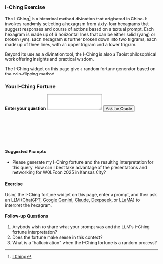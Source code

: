 ### I-Ching Exercise
The I-Ching[^WIKI] is a historical method divination that originated in China. It involves
randomly selecting a hexagram from sixty-four hexagrams that suggest responses
and course of actions based on a textual prompt. Each hexagram is made up of 6 horizontal
lines that can be either solid (yang) or broken (yin). Each hexagram is further broken down 
into two trigrams, each made up of three lines, with an upper trigram and a lower trigram. 

Beyond its use as a divination tool, the I-Ching is also a Taoist philosophical work offering insights and practical wisdom.

The I-Ching widget on this page give a random fortune generator based on the coin-flipping 
method.

<div class="iching-widget">
  <h3 slot="header">Your I-Ching Fortune</h3>
  <strong>Enter your question</strong>
  <textarea id="question" rows="3"></textarea>
  <button py-click="tell_fortune" type="button">Ask the Oracle</button>
  <div id="fortune" style="visibility: hidden;">
   <p id="hexagram-character" style="font-size: 5rem;"></p>
   <p id="hexagram-name"></p>
   <p id="question-repeat"></p>
   <button py-click="copy_fortune">Copy &#x2398;</button>
 </div>
</div>

#### Suggested Prompts
- Please generate my I-Ching fortune and the resulting interpretation for this query:
  How can I best take advantage of the presentations and networking for WOLFcon 2025 in Kansas City? 

#### Exercise
Using the I-Ching fortune widget on this page, enter a prompt, and then
ask an LLM ([ChatGPT][CHATGPT], [Google Gemini][GEMINI], [Claude][CLAUDE], 
[Deepseek][DEEPSEEK], or [LLaMA][LLAMA]) to interpret the hexagram.

#### Follow-up Questions
1. Anybody wish to share what your prompt was and the LLM's I-Ching fortune interpretation? 
1. Does the fortune make sense in this context? 
1. What is a "hallucination" when the  I-Ching fortune is a random process?

[^WIKI]: [I Ching](https://en.wikipedia.org/wiki/I_Ching)

[CHATGPT]: https://chatgpt.com/
[CLAUDE]: https://www.anthropic.com/claude
[DEEPSEEK]: https://chat.deepseek.com/
[GEMINI]: https://gemini.google.com/app
[LLAMA]: https://ai.meta.com/
